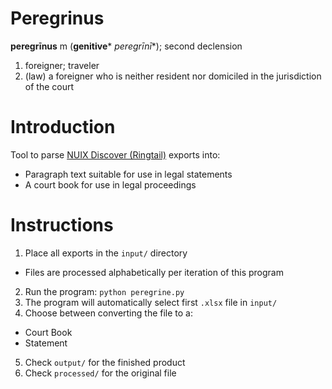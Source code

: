 # Peregrinus

**peregrīnus** m (**genitive*** *peregrīnī**); second declension
1. foreigner; traveler
2. (law) a foreigner who is neither resident nor domiciled in the jurisdiction of the court

# Introduction 

Tool to parse [NUIX Discover (Ringtail)](https://www.ringtail.com/) exports into:
  - Paragraph text suitable for use in legal statements
  - A court book for use in legal proceedings

# Instructions

1. Place all exports in the `input/` directory
  - Files are processed alphabetically per iteration of this program
2. Run the program: `python peregrine.py`
3. The program will automatically select first `.xlsx` file in `input/`
4. Choose between converting the file to a:
  - Court Book
  - Statement
5. Check `output/` for the finished product
6. Check `processed/` for the original file

